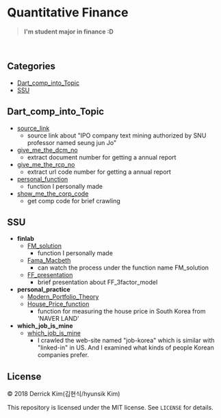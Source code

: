 # Quantitative Finance

> **I'm student major in finance :D**



<br/>

<!-- --- -->

## Categories

* [Dart_comp_into_Topic](#Dart_comp_into_Topic)
* [SSU](#SSU)


<!-- --- -->



## Dart_comp_into_Topic
- [source_link](https://bit.ly/2NlV6dlhttps://bit.ly/2NlV6dl)
  - source link about "IPO company text mining authorized by SNU professor named seung jun Jo"
- [give_me_the_dcm_no](Dart_comp_into_Topic/give_me_the_dcm_no.ipynb)
  - extract document number for getting a annual report
- [give_me_the_rcp_no](Dart_comp_into_Topic/give_me_the_rcp_no.ipynb)
  - extract url code number for getting a annual report
- [personal_function](Dart_comp_into_Topic/personal_function.py)
  - function I personally made
- [show_me_the_corp_code](Dart_comp_into_Topic/show_me_the_corp_code.ipynb)
  - get comp code for brief crawling

## SSU

- **finlab**
    + [FM_solution](SSU/finlab/FM_solution.py)
      - function I personally made
    + [Fama_Macbeth](SSU/finlab/Fama_Macbeth.ipynb)
      - can watch the process under the function name FM_solution
    + [FF_presentation](SSU/finlab/FF_presentation.md)
      - brief presentation about FF_3factor_model
- **personal_practice**
    + [Modern_Portfolio_Theory](SSU/personal_practice/Modern_Portfolio_Theory.ipynb)
    + [House_Price_function](SSU/personal_practice/House_Price_function.py)
      - function for measuring the house price in South Korea from 'NAVER LAND'
- **which_job_is_mine**
    + [which_job_is_mine](SSU/which_job_is_mine/jobkorea_light_crawling.ipynb)
      - I crawled the web-site named "job-korea" which is similar with "linked-in" in US.
      And I examined what kinds of people Korean companies prefer.

## License

&copy; 2018 Derrick Kim(김현식/hyunsik Kim)

This repository is licensed under the MIT license. See `LICENSE` for
details.

